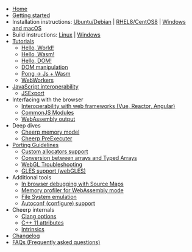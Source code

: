   * [Home](./Home)
  * [Getting started](./Getting-Started)
  * Installation instructions: [Ubuntu/Debian](./Ubuntu-Debian-installation-using-PPA) | [RHEL8/CentOS8](./RHEL8-and-CentOS-8-installation) | [Windows and macOS](./Windows-and-macOS-installation)
  * Build instructions: [Linux](./Linux-build-instructions) | [Windows](./Windows-build-instructions)
  * [Tutorials](./Cheerp-Tutorial)
      * [Hello, World!](./Getting-Started#hello-world)
      * [Hello, Wasm!](./Tutorial-Hello-Wasm)
      * [Hello, DOM!](./Browser-side-programming-guide)
      * [DOM manipulation](./Cheerp-Tutorial-DOM-Manipulation)
      * [Pong -> Js + Wasm](./Cheerp-Tutorial%3A-Mixed-mode-C++-to-WebAssembly-and-JavaScript)
      * [WebWorkers](./Using-WebWorkers-with-Cheerp)
  * [JavaScript interoperability](./JavaScript-interoperability)
      * [JSExport](./JSExport-attribute)
  * Interfacing with the browser
      * [Interoperability with web frameworks (Vue, Reactor, Angular)](./Interoperability-with-web-frameworks-(Vue,-Reactor,-Angular))
      * [CommonJS Modules](./CommonJS-Modules)
      * [WebAssembly output](./WebAssembly-output)
  * Deep dives
      * [Cheerp memory model](./Cheerp-memory-model)
      * [Cheerp PreExecuter](./Cheerp-PreExecuter)
  * [Porting Guidelines](./Porting-Guidelines)
      * [Custom allocators support](./Custom-allocators-support)
      * [Conversion between arrays and Typed Arrays](./Conversion-between-arrays-and-Typed-Arrays)
      * [WebGL Troubleshooting](./WebGL-Troubleshooting)
      * [GLES support (webGLES)](./GLES-support-(webGLES))
  * Additional tools
      * [In browser debugging with Source Maps](./In-browser-debugging-with-Source-Maps)
      * [Memory profiler for WebAssembly mode](./Cheerp-memory-profiler-for-WebAssembly)
      * [File System emulation](./Filesystem-emulation)
      * [Autoconf (configure) support](./Autoconf-(configure)-support)
  * Cheerp internals
      * [Clang options](./Cheerp-specific-clang-options)
      * [C++ 11 attributes](./Cheerp-specific-C++-11-attributes)
      * [Intrinsics](./Cheerp-intrinsics)
  * [Changelog](./Changelog)
  * [FAQs (Frequently asked questions)](./FAQs-(Frequently-asked-questions))
